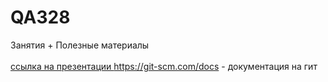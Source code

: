 # QA328
Занятия + Полезные материалы <br><br>
<a href="https://drive.google.com/drive/folders/1Q5zTiHJw7rAl2jL5ys3oqrmVlT7uq9Ec?usp=drive_link"> ссылка на презентации </a>
https://git-scm.com/docs - документация на гит


